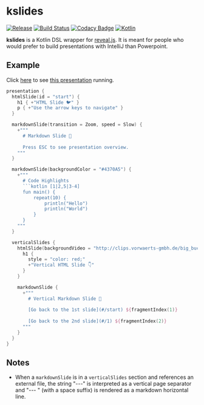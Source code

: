 # kslides

[![Release](https://jitpack.io/v/pambrose/kslides.svg)](https://jitpack.io/#pambrose/kslides)
[![Build Status](https://travis-ci.org/pambrose/kslides.svg?branch=master)](https://travis-ci.org/pambrose/kslides)
[![Codacy Badge](https://app.codacy.com/project/badge/Grade/701fc37a847042d2ae2cd6e80075ff6f)](https://www.codacy.com/gh/pambrose/kslides/dashboard?utm_source=github.com&amp;utm_medium=referral&amp;utm_content=pambrose/kslides&amp;utm_campaign=Badge_Grade)
[![Kotlin](https://img.shields.io/badge/%20language-Kotlin-red.svg)](https://kotlinlang.org/)

**kslides** is a Kotlin DSL wrapper for [reveal.js](https://revealjs.com). It is meant for people who would prefer to
build presentations with IntelliJ than Powerpoint.

## Example

Click [here](https://kslides-readme.herokuapp.com) to see [this presentation](src/main/kotlin/Simple.kt) running.

```kotlin
presentation {
  htmlSlide(id = "start") {
    h1 { +"HTML Slide 🐦" }
    p { +"Use the arrow keys to navigate" }
  }

  markdownSlide(transition = Zoom, speed = Slow) {
    +"""
      # Markdown Slide 🍒 
      
      Press ESC to see presentation overview.
    """
  }

  markdownSlide(backgroundColor = "#4370A5") {
    +"""
      # Code Highlights    
      ```kotlin [1|2,5|3-4]
      fun main() {
          repeat(10) {
              println("Hello")
              println("World")
          }
      }
    """
  }

  verticalSlides {
    htmlSlide(backgroundVideo = "http://clips.vorwaerts-gmbh.de/big_buck_bunny.mp4") {
      h1 {
        style = "color: red;"
        +"Vertical HTML Slide 👇"
      }
    }

    markdownSlide {
      +"""
        # Vertical Markdown Slide 🦊 
        
        [Go back to the 1st slide](#/start) ${fragmentIndex(1)}
      
        [Go back to the 2nd slide](#/1) ${fragmentIndex(2)}
      """
    }
  }
}
```

## Notes

* When a `markdownSlide` is in a `verticalSlides` section and references an external file, the string "---"
  is interpreted as a vertical page separator and "--- " (with a space suffix) is rendered as a markdown horizontal
  line. 
